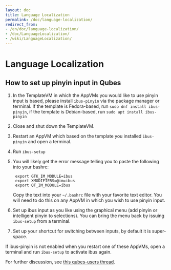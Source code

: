 ```yaml
---
layout: doc
title: Language Localization
permalink: /doc/language-localization/
redirect_from:
- /en/doc/language-localization/
- /doc/LanguageLocalization/
- /wiki/LanguageLocalization/
---
```


Language Localization
=====================

How to set up pinyin input in Qubes
-----------------------------------

1. In the TemplateVM in which the AppVMs you would like to use pinyin input is based, please install `ibus-pinyin` via the package manager or terminal. If the template is Fedora-based, run `sudo dnf install ibus-pinyin`, if the template is Debian-based, run `sudo apt install ibus-pinyin` 

2. Close and shut down the TemplateVM. 

3. Restart an AppVM which based on the template you installed `ibus-pinyin` and open a terminal.
 
4. Run `ibus-setup`

5. You will likely get the error message telling you to paste the following into your bashrc:

        export GTK_IM_MODULE=ibus
        export XMODIFIERS=@im=ibus
        export QT_IM_MODULE=ibus

   Copy the text into your `~/.bashrc` file with your favorite text editor.
   You will need to do this on any AppVM in which you wish to use pinyin input.

6. Set up ibus input as you like using the graphical menu (add pinyin or intelligent pinyin to selections). You can bring the menu back by issuing `ibus-setup` from a terminal. 

7. Set up your shortcut for switching between inputs, by default it is super-space.

If ibus-pinyin is not enabled when you restart one of these AppVMs, open a terminal and run `ibus-setup` to activate ibus again. 

For further discussion, see [this qubes-users thread](https://groups.google.com/forum/#!searchin/qubes-users/languge/qubes-users/VcNPlhdgVQM/iF9PqSzayacJ).

